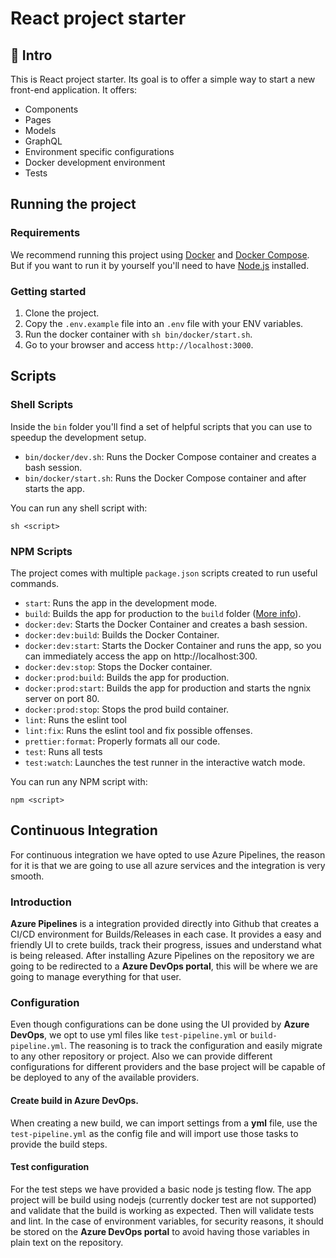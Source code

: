 # React project starter

## 👋 Intro

This is React project starter. Its goal is to offer a simple way to start a new front-end application. It offers:

- Components
- Pages
- Models
- GraphQL 
- Environment specific configurations
- Docker development environment
- Tests

## Running the project

### Requirements

We recommend running this project using [Docker](https://www.docker.com/) and [Docker Compose](https://docs.docker.com/compose/).  
But if you want to run it by yourself you'll need to have [Node.js](https://nodejs.org/en/download/) installed.

### Getting started
1. Clone the project.
2. Copy the `.env.example` file into an `.env` file with your ENV variables.
3. Run the docker container with `sh bin/docker/start.sh`.
4. Go to your browser and access `http://localhost:3000`.

## Scripts

### Shell Scripts
Inside the `bin` folder you'll find a set of helpful scripts that you can use to speedup the development setup.

- `bin/docker/dev.sh`: Runs the Docker Compose container and creates a bash session.
- `bin/docker/start.sh`: Runs the Docker Compose container and after starts the app.

You can run any shell script with: 
```shell
sh <script>
```

### NPM Scripts

The project comes with multiple `package.json` scripts created to run useful commands.

- `start`: Runs the app in the development mode.
- `build`: Builds the app for production to the `build` folder ([More info](https://facebook.github.io/create-react-app/docs/deployment)).
- `docker:dev`: Starts the Docker Container and creates a bash session.
- `docker:dev:build`: Builds the Docker Container.
- `docker:dev:start`: Starts the Docker Container and runs the app, so you can immediately access the app on http://localhost:300.
- `docker:dev:stop`: Stops the Docker container.
- `docker:prod:build`: Builds the app for production.
- `docker:prod:start`: Builds the app for production and starts the ngnix server on port 80.
- `docker:prod:stop`: Stops the prod build container.
- `lint`: Runs the eslint tool
- `lint:fix`: Runs the eslint tool and fix possible offenses.
- `prettier:format`: Properly formats all our code.
- `test`: Runs all tests
- `test:watch`: Launches the test runner in the interactive watch mode.

You can run any NPM script with: 
```shell
npm <script>
```

## Continuous Integration

For continuous integration we have opted to use Azure Pipelines,
the reason for it is that we are going to use all azure services and the integration is very smooth.

### Introduction

**Azure Pipelines** is a integration provided directly into Github that creates a CI/CD environment for Builds/Releases in each case.
It provides a easy and friendly UI to crete builds, track their progress, issues and understand what is being released.
After installing Azure Pipelines on the repository we are going to be redirected to a **Azure DevOps portal**, this will be where we are going to manage everything for that user.

### Configuration

Even though configurations can be done using the UI provided by **Azure DevOps**, we opt to use yml files like `test-pipeline.yml` or `build-pipeline.yml`.
The reasoning is to track the configuration and easily migrate to any other repository or project.
Also we can provide different configurations for different providers and the base project will be capable of be deployed to any of the available providers.

#### Create build in Azure DevOps.

When creating a new build, we can import settings from a **yml** file, use the `test-pipeline.yml` as the config file and will import use those tasks to provide the build steps.

#### Test configuration

For the test steps we have provided a basic node js testing flow.
The app project will be build using nodejs (currently docker test are not supported) and validate that the build is working as expected.
Then will validate tests and lint.
In the case of environment variables, for security reasons, it should be stored on the **Azure DevOps portal** to avoid having those variables in plain text on the repository.
